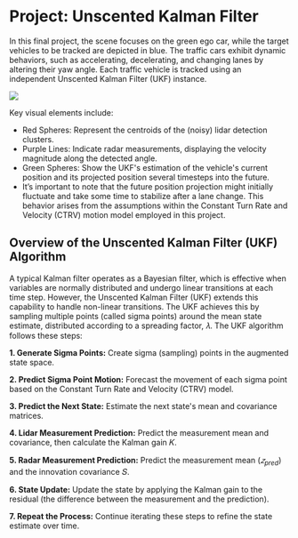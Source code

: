 # Project: Unscented Kalman Filter

In this final project, the scene focuses on the green ego car, while the target vehicles to be tracked are depicted in blue. The traffic cars exhibit dynamic behaviors, such as accelerating, decelerating, and changing lanes by altering their yaw angle. Each traffic vehicle is tracked using an independent Unscented Kalman Filter (UKF) instance.

![](https://github.com/1Px-Vision/Vision-Based-Off-Road-Hazard-Detection-for-Freespace-Navigation/blob/main/Project_Unscented_Kalman_Filter_Highway/ukf_fast.gif)

Key visual elements include:

* Red Spheres: Represent the centroids of the (noisy) lidar detection clusters.
* Purple Lines: Indicate radar measurements, displaying the velocity magnitude along the detected angle.
* Green Spheres: Show the UKF's estimation of the vehicle's current position and its projected position several timesteps into the future.
* It’s important to note that the future position projection might initially fluctuate and take some time to stabilize after a lane change. This behavior arises from the assumptions within the Constant Turn Rate and Velocity (CTRV) motion model employed in this project.

## Overview of the Unscented Kalman Filter (UKF) Algorithm

A typical Kalman filter operates as a Bayesian filter, which is effective when variables are normally distributed and undergo linear transitions at each time step. However, the Unscented Kalman Filter (UKF) extends this capability to handle non-linear transitions. The UKF achieves this by sampling multiple points (called sigma points) around the mean state estimate, distributed according to a spreading factor, 𝜆. The UKF algorithm follows these steps:

**1. Generate Sigma Points:** Create sigma (sampling) points in the augmented state space.

**2. Predict Sigma Point Motion:** Forecast the movement of each sigma point based on the Constant Turn Rate and Velocity (CTRV) model.

**3. Predict the Next State:** Estimate the next state's mean and covariance matrices.

**4. Lidar Measurement Prediction:** Predict the measurement mean and covariance, then calculate the Kalman gain 𝐾.

**5. Radar Measurement Prediction:** Predict the measurement mean ($𝑧_{pred}$) and the innovation covariance 𝑆.

**6. State Update:** Update the state by applying the Kalman gain to the residual (the difference between the measurement and the prediction).

**7. Repeat the Process:** Continue iterating these steps to refine the state estimate over time.

